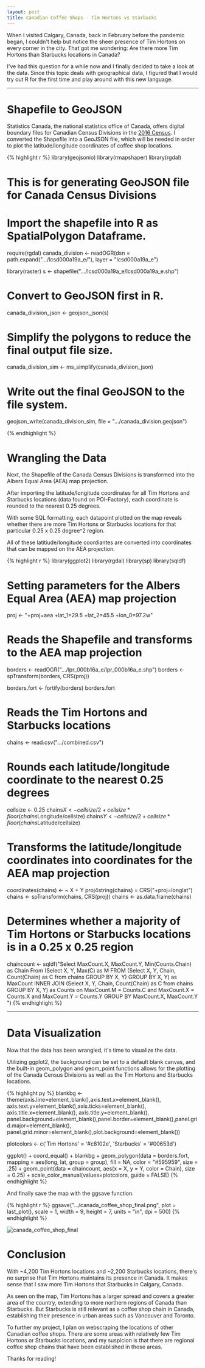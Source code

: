 ```yaml
---
layout: post
title: Canadian Coffee Shops - Tim Hortons vs Starbucks
---
```


When I visited Calgary, Canada, back in February before the pandemic began, I couldn't help but notice the sheer presence of Tim Hortons on every corner in the city. That got me wondering: Are there more Tim Hortons than Starbucks locations in Canada?

I've had this question for a while now and I finally decided to take a look at the data. Since this topic deals with geographical data, I figured that I would try out R for the first time and play around with this new language.

-----

# Shapefile to GeoJSON

Statistics Canada, the national statistics office of Canada, offers digital boundary files for Canadian Census Divisions in the [2016 Census](https://www12.statcan.gc.ca/census-recensement/2011/geo/bound-limit/bound-limit-2016-eng.cfm). I converted the Shapefile into a GeoJSON file, which will be needed in order to plot the latitude/longitude coordinates of coffee shop locations.

{% highlight r %}
library(geojsonio)
library(rmapshaper)
library(rgdal)

# This is for generating GeoJSON file for Canada Census Divisions
# Import the shapefile into R as SpatialPolygon Dataframe.
require(rgdal)
canada_division <- readOGR(dsn = path.expand(".../lcsd000a19a_e/"), layer = "lcsd000a19a_e")

library(raster)
s <- shapefile(".../lcsd000a19a_e/lcsd000a19a_e.shp")

# Convert to GeoJSON first in R.
canada_division_json <- geojson_json(s)

# Simplify the polygons to reduce the final output file size.
canada_division_sim <- ms_simplify(canada_division_json)

# Write out the final GeoJSON to the file system.
geojson_write(canada_division_sim, file = ".../canada_division.geojson")

{% endhighlight %}

# Wrangling the Data

Next, the Shapefile of the Canada Census Divisions is transformed into the Albers Equal Area (AEA) map projection. 

After importing the latitude/longitude coordinates for all Tim Hortons and Starbucks locations (data found on POI-Factory), each coordinate is rounded to the nearest 0.25 degrees. 

With some SQL formatting, each datapoint plotted on the map reveals whether there are more Tim Hortons or Starbucks locations for that particular 0.25 x 0.25 degree^2 region. 

All of these latitiude/longitude coordiantes are converted into coordinates that can be mapped on the AEA projection.


{% highlight r %}
library(ggplot2)
library(rgdal)
library(sp)
library(sqldf)

# Setting parameters for the Albers Equal Area (AEA) map projection
proj <- "+proj=aea +lat_1=29.5 +lat_2=45.5 +lon_0=97.2w"

# Reads the Shapefile and transforms to the AEA map projection
borders <- readOGR(".../lpr_000b16a_e/lpr_000b16a_e.shp")
borders <- spTransform(borders, CRS(proj))

borders.fort <- fortify(borders)
borders.fort


# Reads the Tim Hortons and Starbucks locations
chains <- read.csv(".../combined.csv")

# Rounds each latitude/longitude coordinate to the nearest 0.25 degrees
cellsize <- 0.25
chains$X <- cellsize/2 + cellsize*floor(chains$Longitude/cellsize)
chains$Y <- cellsize/2 + cellsize*floor(chains$Latitude/cellsize)


# Transforms the latitude/longitude coordinates into coordinates for the AEA map projection
coordinates(chains) <- ~ X + Y
proj4string(chains) = CRS("+proj=longlat")
chains <- spTransform(chains, CRS(proj))
chains <- as.data.frame(chains)


# Determines whether a majority of Tim Hortons or Starbucks locations is in a 0.25 x 0.25 region
chaincount <- sqldf("Select MaxCount.X, MaxCount.Y, Min(Counts.Chain) as Chain From
                    (Select X, Y, Max(C) as M FROM 
                      (Select X, Y, Chain, Count(Chain) as C from chains GROUP BY X, Y) 
                    GROUP BY X, Y) as MaxCount
                  INNER JOIN
                    (Select X, Y, Chain, Count(Chain) as C from chains GROUP BY X, Y) as Counts
                  on MaxCount.M = Counts.C and MaxCount.X = Counts.X and MaxCount.Y = Counts.Y
                  GROUP BY MaxCount.X, MaxCount.Y
                  ")
{% endhighlight %}

---

# Data Visualization

Now that the data has been wrangled, it's time to visualize the data. 

Utilizing ggplot2, the background can be set to a default blank canvas, and the built-in geom_polygon and geom_point functions allows for the plotting of the Canada Census Divisions as well as the Tim Hortons and Starbucks locations.

{% highlight py %}
blankbg <-theme(axis.line=element_blank(),axis.text.x=element_blank(),
                axis.text.y=element_blank(),axis.ticks=element_blank(),
                axis.title.x=element_blank(), axis.title.y=element_blank(),
                panel.background=element_blank(),panel.border=element_blank(),panel.grid.major=element_blank(),
                panel.grid.minor=element_blank(),plot.background=element_blank())

plotcolors <- c('Tim Hortons' = '#c8102e',
                'Starbucks' = '#00653d') 

ggplot() + coord_equal() + blankbg +
  geom_polygon(data = borders.fort, mapping = aes(long, lat, group = group), fill = NA, color = "#595959", size = .25) +
  geom_point(data = chaincount, aes(x = X, y = Y, color = Chain), size = 0.25) + 
  scale_color_manual(values=plotcolors, guide = FALSE)
{% endhighlight %}

And finally save the map with the ggsave function.

{% highlight r %}
ggsave(".../canada_coffee_shop_final.png", plot = last_plot(),
       scale = 1, width = 9, height = 7, units = "in",
       dpi = 500)
{% endhighlight %}

![canada_coffee_shop_final](/assets/images/canada_coffee_shop_final.png)

# Conclusion

With ~4,200 Tim Hortons locations and ~2,200 Starbucks locations, there's no surprise that Tim Hortons maintains its presence in Canada. It makes sense that I saw more Tim Hortons that Starbucks in Calgary, Canada.

As seen on the map, Tim Hortons has a larger spread and covers a greater area of the country, extending to more northern regions of Canada than Starbucks. But Starbucks is still relevant as a coffee shop chain in Canada, establishing their presence in urban areas such as Vancouver and Toronto.

To further my project, I plan on webscraping the locations of other Canadian coffee shops. There are some areas with relatively few Tim Hortons or Starbucks locations, and my suspicion is that there are regional coffee shop chains that have been established in those areas.

Thanks for reading!